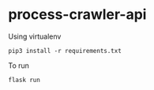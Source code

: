 # process-crawler-api

Using virtualenv 
```
pip3 install -r requirements.txt
```

To run
```
flask run
```
